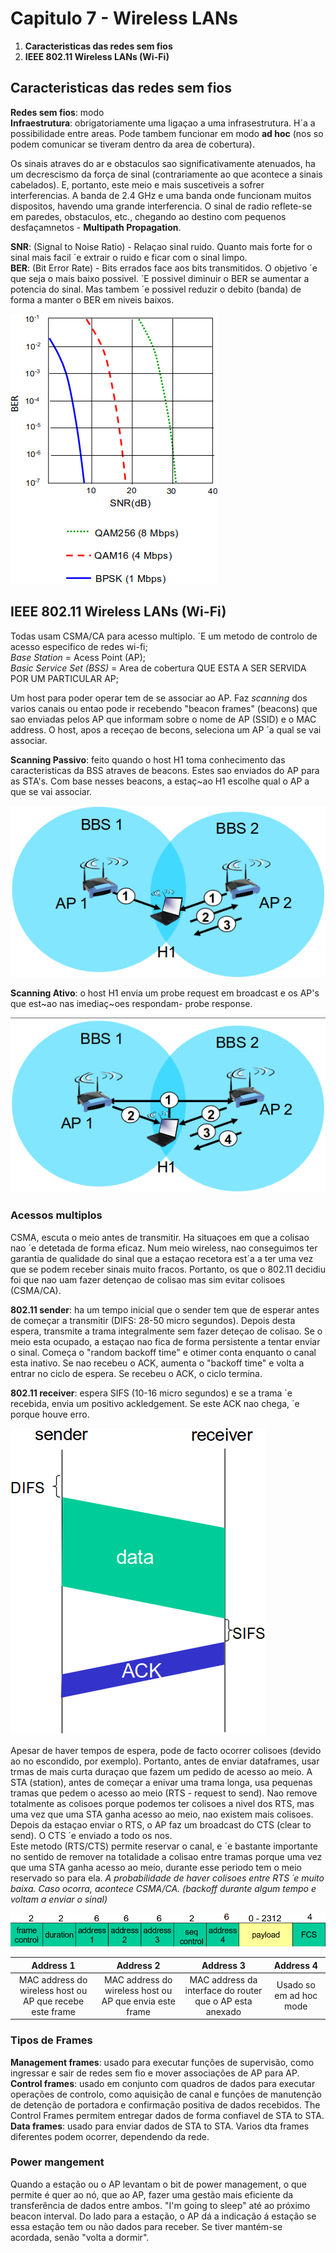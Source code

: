 # Capitulo 7 - Wireless LANs

 1. __Caracteristicas das redes sem fios__
 2. __IEEE 802.11 Wireless LANs (Wi-Fi)__

## Caracteristicas das redes sem fios

__Redes sem fios__: modo \
__Infraestrutura__: obrigatoriamente uma ligaçao a uma infrasestrutura. H´a a possibilidade entre areas. Pode tambem funcionar em modo __ad hoc__ (nos so podem comunicar se tiveram dentro da area de cobertura). 

Os sinais atraves do ar e obstaculos sao significativamente atenuados, ha um decrescismo da força de sinal (contrariamente ao que acontece a sinais cabelados). E, portanto, este meio e mais suscetiveis a sofrer interferencias. A banda de 2.4 GHz e uma banda onde funcionam muitos dispositos, havendo uma grande interferencia. O sinal de radio reflete-se em paredes, obstaculos, etc., chegando ao destino com pequenos desfaçamnetos - __Multipath Propagation__.

__SNR__: (Signal to Noise Ratio) - Relaçao sinal ruido. Quanto mais forte for o sinal mais facil ´e extrair o ruido e ficar com o sinal limpo. \
__BER__: (Bit Error Rate) - Bits errados face aos bits transmitidos. O objetivo ´e que seja o mais baixo possivel. ´E possivel diminuir o BER se aumentar a potencia do sinal. Mas tambem ´e possivel reduzir o debito (banda) de forma a manter o BER em niveis baixos.

![BER](img/BER.png)

## IEEE 802.11 Wireless LANs (Wi-Fi)

Todas usam CSMA/CA para acesso multiplo. ´E um metodo de controlo de acesso especifico de redes wi-fi; \
*Base Station* = Acess Point (AP); \
*Basic Service Set (BSS)* = Area de cobertura QUE ESTA A SER SERVIDA POR UM PARTICULAR AP; 

Um host para poder operar tem de se associar ao AP. Faz *scanning* dos varios canais ou entao pode ir recebendo "beacon frames" (beacons) que sao enviadas pelos AP que informam sobre o nome de AP (SSID) e o MAC address. O host, apos a receçao de becons, seleciona um AP ´a qual se vai associar.

__Scanning Passivo__: feito quando o host H1 toma conhecimento das caracteristicas da BSS atraves de beacons. Estes sao enviados do AP para as STA's. Com base nesses beacons, a estaç~ao H1 escolhe qual o AP a que se vai associar. 

![Scanning Passivo](img/passive.png)

__Scanning Ativo__: o host H1 envia um probe request em broadcast e os AP's que est~ao nas imediaç~oes respondam- probe response.

![Scanning Ativo](img/ativo.png)

### Acessos multiplos

CSMA, escuta o meio antes de transmitir. Ha situaçoes em que a colisao nao ´e detetada de forma eficaz. Num meio wireless, nao conseguimos ter garantia de qualidade do sinal que a estaçao recetora est´a a ter uma vez que se podem receber sinais muito fracos. Portanto, os que o 802.11 decidiu foi que nao uam fazer detençao de colisao mas sim evitar colisoes (CSMA/CA).

__802.11 sender__: ha um tempo inicial que o sender tem que de esperar antes de começar a transmitir (DIFS: 28-50 micro segundos). Depois desta espera, transmite a trama integralmente sem fazer deteçao de colisao. Se o meio esta ocupado, a estaçao nao fica de forma persistente a tentar enviar o sinal. Começa o "random backoff time" e otimer conta enquanto o canal esta inativo. Se nao recebeu o ACK, aumenta o "backoff time" e volta a entrar no ciclo de espera. Se recebeu o ACK, o ciclo termina.

__802.11 receiver__: espera SIFS (10-16 micro segundos) e se a trama ´e recebida, envia um positivo ackledgement. Se este ACK  nao chega, ´e porque houve erro.

![802.11 MAC Protocol: CSMA/CA](img/senderreceiver.png)

Apesar de haver tempos de espera, pode de facto ocorrer colisoes (devido ao no escondido, por exemplo). Portanto, antes de enviar dataframes, usar trmas de mais curta duraçao que fazem um pedido de acesso ao meio. A STA (station), antes de começar a enivar uma trama longa, usa pequenas tramas que pedem o acesso ao meio (RTS - request to send). Nao remove totalmente as colisoes porque podemos ter colisoes a nivel dos RTS, mas uma vez que uma STA ganha acesso ao meio, nao existem mais colisoes. Depois da estaçao enviar o RTS, o AP faz um broadcast do CTS (clear to send). O CTS ´e enviado a todo os nos. \
Este metodo (RTS/CTS) permite reservar o canal, e ´e bastante importante no sentido de remover na totalidade a colisao entre tramas porque uma vez que uma STA ganha acesso ao meio, durante esse periodo tem o meio reservado so para ela. *A probabilidade de haver colisoes entre RTS ´e muito baixa. Caso ocorra, acontece CSMA/CA. (backoff durante algum tempo e voltam a enviar o sinal)*

![Addressing](img/addressing.png)

| Address 1 | Address 2 | Address 3 | Address 4 |
|:---:|:---:|:---:|:---:|
|MAC address do wireless host ou AP que recebe este frame|MAC address do wireless host ou AP que envia este frame|MAC address da interface do router que o AP esta anexado|Usado so em ad hoc mode|

### Tipos de Frames

__Management frames__: usado para executar funções de supervisão, como ingressar e sair de redes sem fio e mover associações de AP para AP. \
__Control frames__: usado em conjunto com quadros de dados para executar operações de controlo, como aquisição de canal e funções de manutenção de detenção de portadora e confirmação positiva de dados recebidos. The Control Frames permitem entregar dados de forma confiavel de STA to STA. \
__Data frames__: usado para enviar dados de STA to STA. Varios dta frames diferentes podem ocorrer, dependendo da rede.

### Power mangement

Quando a estação ou o AP levantam o bit de power management, o que permite é quer ao nó, que ao AP, fazer uma gestão mais eficiente da transferência de dados entre ambos. "I'm going to sleep" até ao próximo beacon interval. Do lado para a estação, o AP dá a indicação á estação se essa estação tem ou não dados para receber. Se tiver mantém-se acordada, senão "volta a dormir".